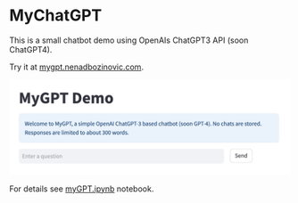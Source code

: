 # MyChatGPT

This is a small chatbot demo using OpenAIs ChatGPT3 API (soon ChatGPT4).

Try it at [mygpt.nenadbozinovic.com](http://mygpt.nenadbozinovic.com).

![MyChatGPT](myGPT_thumbnail.jpg)

For details see [myGPT.ipynb](https://github.com/nesaboz/chatbot/blob/main/myGPT.ipynb) notebook.


